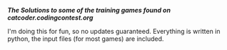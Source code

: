 ***The Solutions to some of the training games found on catcoder.codingcontest.org***

I'm doing this for fun, so no updates guaranteed.
Everything is written in python, the input files (for most games) are included.
